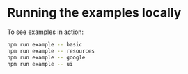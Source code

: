 # Running the examples locally
To see examples in action:
```bash
npm run example -- basic
npm run example -- resources
npm run example -- google
npm run example -- ui
```
